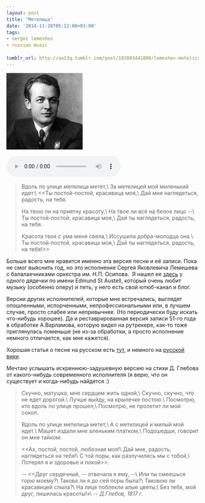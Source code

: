 ```yaml
---
layout: post
title: "Метелица"
date: '2014-11-20T05:12:00+03:00'
tags:
- sergei lemeshev
- russian music

tumblr_url: http://aa13q.tumblr.com/post/103083441800/lemeshev-metelica
---
```

!["Сергей Лемешев"](/img/posts/tumblr_files/tumblr_nfbcoyXFup1qg3f9lo1_r1_1416448534_cover.jpg)

<audio controls>
    <source src="/img/posts/tumblr_files/metelica.mp3" type="audio/mpeg">
    <source src="/img/posts/tumblr_files/metelica.ogg" type="audio/ogg">
    Sergey Lemeshev -- Snow Flurries
</audio>
<!--more-->

> Вдоль по улице метелица метет,\\
За метелицей мой миленький идет:\\
<<Ты постой-постой, красивица моя,\\
Дай мне наглядеться, радость, на тебя.
>
>На твою ли на приятну красоту,\\
На твое ли всё на белое лицо --\\
Ты постой-постой, красавица моя,\\
Дай ты наглядеться, радость, на тебя.
>
>Красота твоя с ума меня свела,\\
Иссушила добра-молодца она.\\
Ты постой-постой, красавица моя,\\
Дай ты наглядеться, радость, на тебя!>>

Больше всего мне нравится именно эта версия песни и её записи. Пока не смог выяснить год, но это исполнение Сергея Яковлевича Лемешева с балалаечниками оркестра им. Н.П. Осипова. 
Я нашел ее [здесь][1] у одного дядечки по имени Edmund St Austell, который очень любит музыку (особенно оперу) и петь, у него есть свой ютюб-канал и блог.

Версии других исполнителей, которые мне встречались, выглядят опошленными, испорченными, непрофессиональными или, в лучшем случае, просто слабее или непривычнее. (Но периодически буду искать что-нибудь хорошее). Да и реставрированная версия записи 51-го года в обработке А.Варламова, которую видел на рутрекере, как-то тоже приглянулась поменьше (не из-за обработки, а просто исполнение немного отличается, как мне кажется).

Хорошая статья о песне на русском есть [тут](http://cyclowiki.org/wiki/%D0%92%D0%B4%D0%BE%D0%BB%D1%8C_%D0%BF%D0%BE_%D1%83%D0%BB%D0%B8%D1%86%D0%B5_%D0%BC%D0%B5%D1%82%D0%B5%D0%BB%D0%B8%D1%86%D0%B0_%D0%BC%D0%B5%D1%82%D1%91%D1%82_(%D0%BF%D0%B5%D1%81%D0%BD%D1%8F)), и немного на [русской вики](https://ru.wikipedia.org/wiki/%D0%92%D0%B4%D0%BE%D0%BB%D1%8C_%D0%BF%D0%BE_%D1%83%D0%BB%D0%B8%D1%86%D0%B5_%D0%BC%D0%B5%D1%82%D0%B5%D0%BB%D0%B8%D1%86%D0%B0_%D0%BC%D0%B5%D1%82%D1%91%D1%82).

Мечтаю услышать искреннюю-задушевную версию на стихи Д. Глебова от какого-нибудь современного исполнителя (я верю, что он существует и когда-нибудь найдется :)


> Скучно, матушка, мне сердцем жить одной,\\
Скучно, скучно, что не едет дорогой.\\
Лучше выйду, на крылечке постою.\\
Посмотрю, кто вдоль по улице прошел,\\
Посмотрю, не пролетит ли мой сокол.
>
>Вдоль по улице метелица метет,\\
А с метелицей и милый мой идет.\\
Машет издали мне аленьким платком,\\
Подошедши, говорит он мне тайком:
>
><<Ах, постой, постой, любезная моя!\\
Дай мне, радость, наглядеться на тебя!\\
С той поры, как разлучились мы с тобой,\\
Потерял я и здоровье и покой>>.
>
>-- <<Друг сердечный, -- отвечала я ему, --\\
Или ты смеешься горю моему?\\
Такова ли я до сей поры была?\\
Таковою ли красавицей слыла?\\
На лице поблекли алые цветы;\\
Без тебя, мой друг, лишилась красоты!»\\
-- <cite>Д.Глебов, 1817 г.</cite>

[1]: https://www.youtube.com/watch?v=v2NfT6ZKnK4        "Youtube"
